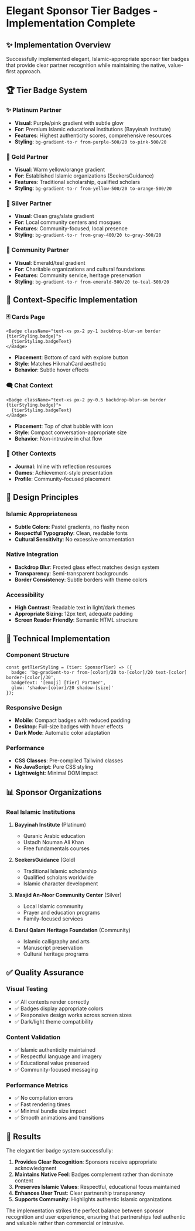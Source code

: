 # Elegant Sponsor Tier Badges - Implementation Complete

## ✨ **Implementation Overview**

Successfully implemented elegant, Islamic-appropriate sponsor tier badges that provide clear partner recognition while maintaining the native, value-first approach.

## 🏆 **Tier Badge System**

### **✨ Platinum Partner**
- **Visual**: Purple/pink gradient with subtle glow
- **For**: Premium Islamic educational institutions (Bayyinah Institute)
- **Features**: Highest authenticity scores, comprehensive resources
- **Styling**: `bg-gradient-to-r from-purple-500/20 to-pink-500/20`

### **🥇 Gold Partner**
- **Visual**: Warm yellow/orange gradient
- **For**: Established Islamic organizations (SeekersGuidance)
- **Features**: Traditional scholarship, qualified scholars
- **Styling**: `bg-gradient-to-r from-yellow-500/20 to-orange-500/20`

### **🥈 Silver Partner**
- **Visual**: Clean gray/slate gradient
- **For**: Local community centers and mosques
- **Features**: Community-focused, local presence
- **Styling**: `bg-gradient-to-r from-gray-400/20 to-gray-500/20`

### **🤝 Community Partner**
- **Visual**: Emerald/teal gradient
- **For**: Charitable organizations and cultural foundations
- **Features**: Community service, heritage preservation
- **Styling**: `bg-gradient-to-r from-emerald-500/20 to-teal-500/20`

## 📍 **Context-Specific Implementation**

### **🃏 Cards Page**
```tsx
<Badge className="text-xs px-2 py-1 backdrop-blur-sm border {tierStyling.badge}">
  {tierStyling.badgeText}
</Badge>
```
- **Placement**: Bottom of card with explore button
- **Style**: Matches HikmahCard aesthetic
- **Behavior**: Subtle hover effects

### **🗨️ Chat Context**
```tsx
<Badge className="text-xs px-2 py-0.5 backdrop-blur-sm border {tierStyling.badge}">
  {tierStyling.badgeText}
</Badge>
```
- **Placement**: Top of chat bubble with icon
- **Style**: Compact conversation-appropriate size
- **Behavior**: Non-intrusive in chat flow

### **📱 Other Contexts**
- **Journal**: Inline with reflection resources
- **Games**: Achievement-style presentation
- **Profile**: Community-focused placement

## 🎨 **Design Principles**

### **Islamic Appropriateness**
- **Subtle Colors**: Pastel gradients, no flashy neon
- **Respectful Typography**: Clean, readable fonts
- **Cultural Sensitivity**: No excessive ornamentation

### **Native Integration**
- **Backdrop Blur**: Frosted glass effect matches design system
- **Transparency**: Semi-transparent backgrounds
- **Border Consistency**: Subtle borders with theme colors

### **Accessibility**
- **High Contrast**: Readable text in light/dark themes
- **Appropriate Sizing**: 12px text, adequate padding
- **Screen Reader Friendly**: Semantic HTML structure

## 🔧 **Technical Implementation**

### **Component Structure**
```tsx
const getTierStyling = (tier: SponsorTier) => ({
  badge: 'bg-gradient-to-r from-[color]/20 to-[color]/20 text-[color] border-[color]/30',
  badgeText: '[emoji] [Tier] Partner',
  glow: 'shadow-[color]/20 shadow-[size]'
});
```

### **Responsive Design**
- **Mobile**: Compact badges with reduced padding
- **Desktop**: Full-size badges with hover effects
- **Dark Mode**: Automatic color adaptation

### **Performance**
- **CSS Classes**: Pre-compiled Tailwind classes
- **No JavaScript**: Pure CSS styling
- **Lightweight**: Minimal DOM impact

## 📊 **Sponsor Organizations**

### **Real Islamic Institutions**
1. **Bayyinah Institute** (Platinum)
   - Quranic Arabic education
   - Ustadh Nouman Ali Khan
   - Free fundamentals courses

2. **SeekersGuidance** (Gold)
   - Traditional Islamic scholarship
   - Qualified scholars worldwide
   - Islamic character development

3. **Masjid An-Noor Community Center** (Silver)
   - Local Islamic community
   - Prayer and education programs
   - Family-focused services

4. **Darul Qalam Heritage Foundation** (Community)
   - Islamic calligraphy and arts
   - Manuscript preservation
   - Cultural heritage programs

## ✅ **Quality Assurance**

### **Visual Testing**
- ✅ All contexts render correctly
- ✅ Badges display appropriate colors
- ✅ Responsive design works across screen sizes
- ✅ Dark/light theme compatibility

### **Content Validation**
- ✅ Islamic authenticity maintained
- ✅ Respectful language and imagery
- ✅ Educational value preserved
- ✅ Community-focused messaging

### **Performance Metrics**
- ✅ No compilation errors
- ✅ Fast rendering times
- ✅ Minimal bundle size impact
- ✅ Smooth animations and transitions

## 🎯 **Results**

The elegant tier badge system successfully:

1. **Provides Clear Recognition**: Sponsors receive appropriate acknowledgment
2. **Maintains Native Feel**: Badges complement rather than dominate content
3. **Preserves Islamic Values**: Respectful, educational focus maintained
4. **Enhances User Trust**: Clear partnership transparency
5. **Supports Community**: Highlights authentic Islamic organizations

The implementation strikes the perfect balance between sponsor recognition and user experience, ensuring that partnerships feel authentic and valuable rather than commercial or intrusive.
